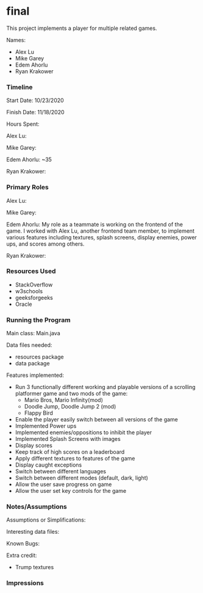 final
====

This project implements a player for multiple related games.

Names: 
* Alex Lu
* Mike Garey
* Edem Ahorlu
* Ryan Krakower

### Timeline

Start Date: 10/23/2020

Finish Date: 11/18/2020

Hours Spent:

Alex Lu:

Mike Garey:

Edem Ahorlu: ~35

Ryan Krakower:


### Primary Roles

Alex Lu:

Mike Garey:

Edem Ahorlu: 
My role as a teammate is working on the frontend of the game.
I worked with Alex Lu, another frontend team member, to implement
various features including textures, splash screens, display enemies,
power ups, and scores among others.

Ryan Krakower:


### Resources Used
* StackOverflow
* w3schools
* geeksforgeeks
* Oracle


### Running the Program

Main class: Main.java

Data files needed: 
* resources package
* data package


Features implemented:
* Run 3 functionally different working and playable versions of a scrolling platformer game and two mods of the game:
    - Mario Bros, Mario Infinity(mod)
    - Doodle Jump, Doodle Jump 2 (mod)
    - Flappy Bird
* Enable the player easily switch between all versions of the game
* Implemented Power ups
* Implemented enemies/oppositions to inhibit the player
* Implemented Splash Screens with images
* Display scores
* Keep track of high scores on a leaderboard
* Apply different textures to features of the game
* Display caught exceptions
* Switch between different languages
* Switch between different modes (default, dark, light)
* Allow the user save progress on game
* Allow the user set key controls for the game


### Notes/Assumptions

Assumptions or Simplifications:

Interesting data files:

Known Bugs:

Extra credit:
* Trump textures



### Impressions


